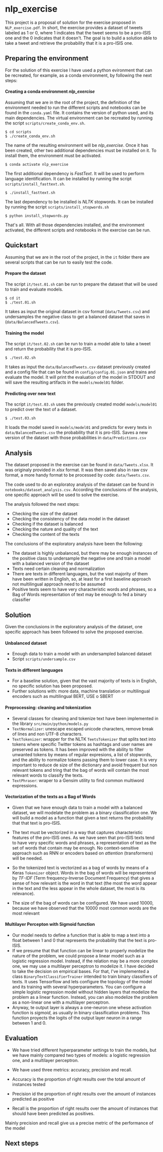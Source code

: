 # nlp_exercise

This project is a proposal of solution for the exercise proposed in `NLP_exercise.pdf`. In short, the exercise provides a dataset of tweets labeled as 1 or 0, where 1 indicates that the tweet seems to be a pro-ISIS one and the 0 indicates that it doesn't. The goal is to build a solution able to take a tweet and retrieve the probability that it is a pro-ISIS one.

## Preparing the environment
For the solution of this exercise I have used a python evironment that can be recreated, for example, as a conda environment, by following the next steps:

#### Creating a conda environment _nlp_exercise_

Assuming that we are in the root of the project, the definition of the environment needed to run the different scripts and notebooks can be found in the `conda.yaml` file. It contains the version of python used, and its main dependencies. The virtual environment can be recreated by running the script `scripts/create_conda_env.sh`.

```
$ cd scripts
$ ./create_conda_env.sh
```

The name of the resulting environment will be _nlp_exercise_. Once it has been created, other two additional dependencies must be installed on it. To install them, the environment must be activated.

```
$ conda activate nlp_exercise
```

The first additional dependency is _FastText_. It will be used to perform language identification. It can be installed by running the script `scripts/install_fasttext.sh`.

```
$ ./install_fasttext.sh
```

The last dependency to be installed is _NLTK_ stopwords. It can be installed by running the script `scripts/install_stopwords.sh`

```
$ python install_stopwords.py
```

That's all. With all those dependencies installed, and the environment activated, the different scripts and notebooks in the exercise can be run.

## Quickstart

Assuming that we are in the root of the project, in the `it` folder there are several scripts that can be run to easily test the code.

#### Prepare the dataset

The script `it/test.01.sh` can be run to prepare the dataset that will be used to train and evaluate models.

```
$ cd it
$ ./test.01.sh
```

It takes as input the original dataset in csv format (`data/Tweets.csv`) and undersamples the negative class to get a balanced dataset that saves in (`data/BalancedTweets.csv`).

#### Training the model

The script `it/test.02.sh` can be run to train a model able to take a tweet and return the probability that it is pro-ISIS.

```
$ ./test.02.sh
```

It takes as input the `data/BalancedTweets.csv` dataset previously created and a config file that can be found in `config/config.01.json` and trains and evaluate the model. It will print the evaluation of the model in STDOUT and will save the resulting artifacts in the `models/model01` folder.

#### Predicting over new text

The script `it/test.03.sh` uses the previously created model `models/model01` to predict over the text of a dataset.

```
$ ./test.03.sh
```

It loads the model saved in `models/model01` and predicts for every texts in `data/BalancedTweets.csv` the probability that it is pro-ISIS. Saves a new version of the dataset with those probabilities in `data/Predictions.csv`

## Analysis

The dataset proposed in the exercise can be found in `data/Tweets.xlsx`. It was originaly provided in _xlsx_ format. It was then saved also in raw csv format, a more handy format to be processed by code: `data/Tweets.csv`.

The code used to do an exploratoy analysis of the dataset can be found in `notebooks/dataset_analysis.csv`. According the conclusions of the analysis, one specific approach will be used to solve the exercise.

The analysis followed the next steps:

- Checking the size of the dataset
- Checking the consistency of the data model in the dataset
- Checking if the dataset is balanced
- Checking the nature and quality of the text
- Checking the content of the texts

The conclusions of the exploratory analysis have been the following:

- The dataset is highly unbalanced, but there may be enough instances of the positive class to undersample the negative one and train a model with a balanced version of the dataset
- Texts need certain cleaning and normalization
- There are texts in different languages, but the vast majority of them have been written in English, so, at least for a first baseline approach not multilingual approach need to be assumed
- Positive texts seem to have very characteristic words and phrases, so a Bag of Words representation of text may be enough to fed a binary classifier


## Solution

Given the conclusions in the exploratory analysis of the dataset, one specific approach has been followed to solve the proposed exercise.

#### Unbalanced dataset
- Enough data to train a model with an undersampled balanced dataset
- Script `scripts/undersample.csv`

#### Texts in different languages
- For a baseline solution, given that the vast majority of texts is in English, no specific solution has been proposed.
- Further solutions with: more data, machine translation or multilingual encoders such as multilingual BERT, USE o SBERT

#### Preprocessing: cleaning and tokenization

- Several classes for cleaning and tokenize text have been implemented in the library `src/main/python/models.py`
- `TextNormalizer`: unescape escaped unicode characters, remove break of lines and non UTF-8 characters.
- `TextTokenizer`: wrapper for the NLTK `TeetsTokenizer` that splits text into tokens where specific Twitter tokens as hashtags and user names are preserved as tokens. It has been improved with the ability to filter unwanted tokens by means of regular expresions, a list of stopwords, and the ability to normalize tokens passing them to lower case. It is very important to reduce de size of the dictionary and avoid frequent but non relevant tokens and tring that the bag of words will contain the most relevant words to classify the texts.
- `TextPhraser`: wraper to a Gensim utility to find common multiword expressions.

#### Vectorization of the texts as a Bag of Words

- Given that we have enough data to train a model with a balanced dataset, we will modelate the problem as a binary classification one. We will build a model as a function that given a text returns the probability that that text is pro-ISIS.

- The text must be vectorized in a way that captures characteristic features of the pro-ISIS ones. As we have seen that pro-ISIS texts tend to have very specific words and phrases, a representation of text as the set of words that contain may be enough. No context-sensitive approach such as RNN or encoders based on _attention_ (transformers) will be needed.
- So the tokenized text is vectorized as a bag of words by means of a Keras `Tokenizer` object. Words in the bag of words will be representend by _TF-IDF_ (Term frequency-Inverse Document Frequency) that gives a sense of how relevant is the word in that text (the most the word appear in the text and the less appear in the whole dataset, the most is its relevance).
- The size of the bag of words can be configured. We have used 10000, because we have observed that the 10000 most common words are the most relevant

#### Multilayer Percepton with Sigmoid function

- Our model needs to define a function that is able to map a text into a float between 1 and 0 that represents the probability that the text is pro-ISIS.
- If we presume that that function can be linear to properly modelize the nature of the problem, we could propose a linear model such as a logistic regression model. Instead, if the relation may be a more complex one, we may use a multilayer perceptron to modelize it. I have decided to take the decision on empirical bases. For that, I've implemented a class `BinaryTextClassifierTrainer` intended to train binary classifiers of texts. It uses Tensorflow and lets configure the topology of the model and its training with several hyperparameters. You can configure a simple logistic regression model without hidden layers that modelize the problem as a linear function. Instead, you can also modelize the problem as a non-linear one with a multilayer perceptron.
- Anyway, te output layer is always a one-neuron one whese activation function is _sigmoid_, as usually in binary classification problems. This function proyects the logits of the output layer neuron in a range between 1 and 0.   

## Evaluation

- We have tried different hyperparameter settings to train the models, but we have mainly compared two types of models: a logistic regression one, and a multilayer perceptron.

- We have used three metrics: accuracy, precision and recall.
- Accuracy is the proportion of right results over the total amount of instances tested
- Precision id the proportion of right results over the amount of instances predicted as positive
- Recall is the proportion of right results over the amount of instances that should have been predicted as positives.

Mainly precision and recall give us a precise metric of the performance of the model


## Next steps